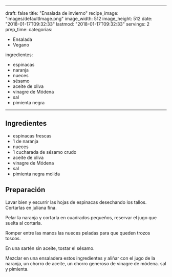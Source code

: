 
---
draft: false
title: "Ensalada de invierno"
recipe_image: "images/defaultImage.png"
image_width: 512
image_height: 512
date: "2018-01-17T09:32:33"
lastmod: "2018-01-17T09:32:33"
servings: 2
prep_time: 
categorias:
  - Ensalada
  - Vegano

ingredientes:
  - espinacas
  - naranja
  - nueces
  - sésamo
  - aceite de oliva
  - vinagre de Módena
  - sal
  - pimienta negra
---

## Ingredientes
- espinacas frescas
- 1  de naranja
- nueces
- 1 cucharada de sésamo crudo
- aceite de oliva
- vinagre de Módena
- sal
- pimienta negra molida

## Preparación
Lavar bien y escurrir las hojas de espinacas desechando los tallos. Cortarlas en juliana fina.

Pelar la naranja y cortarla en cuadrados pequeños, reservar el jugo que suelta al cortarla.

Romper entre las manos las nueces peladas para que queden trozos toscos.

En una sartén sin aceite, tostar el sésamo.

Mezclar en una ensaladera estos ingredientes y aliñar con el jugo de la naranja, un chorro de aceite, un chorro generoso de vinagre de módena. sal y pimienta.


